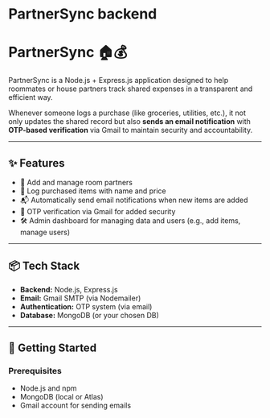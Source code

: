 # PartnerSync backend
# PartnerSync 🏠💰

PartnerSync is a Node.js + Express.js application designed to help roommates or house partners track shared expenses in a transparent and efficient way.

Whenever someone logs a purchase (like groceries, utilities, etc.), it not only updates the shared record but also **sends an email notification** with **OTP-based verification** via Gmail to maintain security and accountability.

---

## ✨ Features

- 👥 Add and manage room partners
- 🧾 Log purchased items with name and price
- 📬 Automatically send email notifications when new items are added
- 🔐 OTP verification via Gmail for added security
- 🛠 Admin dashboard for managing data and users (e.g., add items, manage users)

---

## 📦 Tech Stack

- **Backend:** Node.js, Express.js
- **Email:** Gmail SMTP (via Nodemailer)
- **Authentication:** OTP system (via email)
- **Database:** MongoDB (or your chosen DB)

---

## 🚀 Getting Started

### Prerequisites

- Node.js and npm
- MongoDB (local or Atlas)
- Gmail account for sending emails

